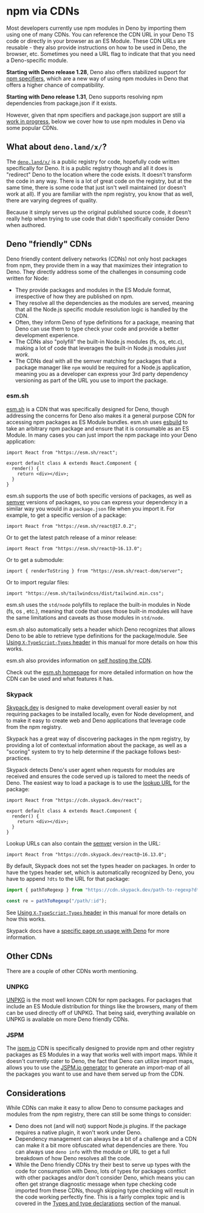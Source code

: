 # npm via CDNs

Most developers currently use npm modules in Deno by importing them using one of
many CDNs. You can reference the CDN URL in your Deno TS code or directly in
your browser as an ES Module. These CDN URLs are reusable - they also provide
instructions on how to be used in Deno, the browser, etc. Sometimes you need a
URL flag to indicate that that you need a Deno-specific module.

**Starting with Deno release 1.28**, Deno also offers stabilized support for
[npm specifiers](./npm_specifiers.md), which are a new way of using npm modules
in Deno that offers a higher chance of compatibility.

**Starting with Deno release 1.31**, Deno supports resolving npm dependencies
from package.json if it exists.

However, given that npm specifiers and package.json support are still a
[work in progress](https://github.com/denoland/deno/issues/15960), below we
cover how to use npm modules in Deno via some popular CDNs.

## What about `deno.land/x/`?

The [`deno.land/x/`](https://deno.land/x/) is a public registry for code,
hopefully code written specifically for Deno. It is a public registry though and
all it does is "redirect" Deno to the location where the code exists. It doesn't
transform the code in any way. There is a lot of great code on the registry, but
at the same time, there is some code that just isn't well maintained (or doesn't
work at all). If you are familiar with the npm registry, you know that as well,
there are varying degrees of quality.

Because it simply serves up the original published source code, it doesn't
really help when trying to use code that didn't specifically consider Deno when
authored.

## Deno "friendly" CDNs

Deno friendly content delivery networks (CDNs) not only host packages from npm,
they provide them in a way that maximizes their integration to Deno. They
directly address some of the challenges in consuming code written for Node:

- They provide packages and modules in the ES Module format, irrespective of how
  they are published on npm.
- They resolve all the dependencies as the modules are served, meaning that all
  the Node.js specific module resolution logic is handled by the CDN.
- Often, they inform Deno of type definitions for a package, meaning that Deno
  can use them to type check your code and provide a better development
  experience.
- The CDNs also "polyfill" the built-in Node.js modules (fs, os, etc.c), making
  a lot of code that leverages the built-in Node.js modules _just work_.
- The CDNs deal with all the semver matching for packages that a package manager
  like `npm` would be required for a Node.js application, meaning you as a
  developer can express your 3rd party dependency versioning as part of the URL
  you use to import the package.

### esm.sh

[esm.sh](https://esm.sh/) is a CDN that was specifically designed for Deno,
though addressing the concerns for Deno also makes it a general purpose CDN for
accessing npm packages as ES Module bundles. esm.sh uses
[esbuild](https://esbuild.github.io/) to take an arbitrary npm package and
ensure that it is consumable as an ES Module. In many cases you can just import
the npm package into your Deno application:

```tsx
import React from "https://esm.sh/react";

export default class A extends React.Component {
  render() {
    return <div></div>;
  }
}
```

esm.sh supports the use of both specific versions of packages, as well as
[semver](https://semver.npmjs.com/) versions of packages, so you can express
your dependency in a similar way you would in a `package.json` file when you
import it. For example, to get a specific version of a package:

```tsx
import React from "https://esm.sh/react@17.0.2";
```

Or to get the latest patch release of a minor release:

```tsx
import React from "https://esm.sh/react@~16.13.0";
```

Or to get a submodule:

```tsx
import { renderToString } from "https://esm.sh/react-dom/server";
```

Or to import regular files:

```tsx, ignore
import "https://esm.sh/tailwindcss/dist/tailwind.min.css";
```

esm.sh uses the `std/node` polyfills to replace the built-in modules in Node
(fs, os , etc.), meaning that code that uses those built-in modules will have
the same limitations and caveats as those modules in `std/node`.

esm.sh also automatically sets a header which Deno recognizes that allows Deno
to be able to retrieve type definitions for the package/module. See
[Using `X-TypeScript-Types` header](../advanced/typescript/types.md#using-x-typescript-types-header)
in this manual for more details on how this works.

esm.sh also provides information on
[self hosting the CDN](https://github.com/ije/esm.sh/blob/main/HOSTING.md).

Check out the [esm.sh homepage](https://esm.sh/) for more detailed information
on how the CDN can be used and what features it has.

### Skypack

[Skypack.dev](https://www.skypack.dev/) is designed to make development overall
easier by not requiring packages to be installed locally, even for Node
development, and to make it easy to create web and Deno applications that
leverage code from the npm registry.

Skypack has a great way of discovering packages in the npm registry, by
providing a lot of contextual information about the package, as well as a
"scoring" system to try to help determine if the package follows best-practices.

Skypack detects Deno's user agent when requests for modules are received and
ensures the code served up is tailored to meet the needs of Deno. The easiest
way to load a package is to use the
[lookup URL](https://docs.skypack.dev/skypack-cdn/api-reference/lookup-urls) for
the package:

```tsx
import React from "https://cdn.skypack.dev/react";

export default class A extends React.Component {
  render() {
    return <div></div>;
  }
}
```

Lookup URLs can also contain the [semver](https://semver.npmjs.com/) version in
the URL:

```tsx
import React from "https://cdn.skypack.dev/react@~16.13.0";
```

By default, Skypack does not set the types header on packages. In order to have
the types header set, which is automatically recognized by Deno, you have to
append `?dts` to the URL for that package:

```ts
import { pathToRegexp } from "https://cdn.skypack.dev/path-to-regexp?dts";

const re = pathToRegexp("/path/:id");
```

See
[Using `X-TypeScript-Types` header](../advanced/typescript/types.md#using-x-typescript-types-header)
in this manual for more details on how this works.

Skypack docs have a
[specific page on usage with Deno](https://docs.skypack.dev/skypack-cdn/code/deno)
for more information.

## Other CDNs

There are a couple of other CDNs worth mentioning.

### UNPKG

[UNPKG](https://unpkg.com/) is the most well known CDN for npm packages. For
packages that include an ES Module distribution for things like the browsers,
many of them can be used directly off of UNPKG. That being said, everything
available on UNPKG is available on more Deno friendly CDNs.

### JSPM

The [jspm.io](https://jspm.io) CDN is specifically designed to provide npm and
other registry packages as ES Modules in a way that works well with import maps.
While it doesn't currently cater to Deno, the fact that Deno can utilize import
maps, allows you to use the [JSPM.io generator](https://generator.jspm.io/) to
generate an import-map of all the packages you want to use and have them served
up from the CDN.

## Considerations

While CDNs can make it easy to allow Deno to consume packages and modules from
the npm registry, there can still be some things to consider:

- Deno does not (and will not) support Node.js plugins. If the package requires
  a native plugin, it won't work under Deno.
- Dependency management can always be a bit of a challenge and a CDN can make it
  a bit more obfuscated what dependencies are there. You can always use
  `deno info` with the module or URL to get a full breakdown of how Deno
  resolves all the code.
- While the Deno friendly CDNs try their best to serve up types with the code
  for consumption with Deno, lots of types for packages conflict with other
  packages and/or don't consider Deno, which means you can often get strange
  diagnostic message when type checking code imported from these CDNs, though
  skipping type checking will result in the code working perfectly fine. This is
  a fairly complex topic and is covered in the
  [Types and type declarations](../advanced/typescript/types.md) section of the
  manual.
